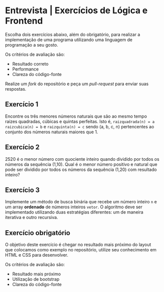 # Entrevista | Exercícios de Lógica e Frontend
Escolha dois exercícios abaixo, além do obrigatório, para realizar a implementação de uma programa utilizando uma linguagem de programação a seu gosto.

Os critérios de avaliação são:
- Resultado correto
- Performance
- Clareza do código-fonte

Realize um *fork* do repositório e peça um *pull-request* para enviar suas respostas.

## Exercício 1
Encontre os três menores números naturais que são ao mesmo tempo raizes quadradas, cúbicas e quintas perfeitas. Isto é, `raizquadrada(n) = a` `raizcubica(n) = b` e `raizquinta(n) = c` sendo (a, b, c, n) pertencentes ao conjunto dos números naturais maiores que 1.

## Exercício 2
2520 é o menor número com quociente inteiro quando dividido por todos os números da sequência (1,10). Qual é o menor número positivo e natural que pode ser dividido por todos os números da sequência (1,20) com resultado inteiro?

## Exercício 3
Implemente um método de busca binária que recebe um número inteiro `n` e um array **ordenado** de números inteiros `vetor`. O algoritmo deve ser implementado utilizando duas estratégias diferentes: um de maneira iterativa e outro recursiva.

## Exercício obrigatório
O objetivo deste exercício é chegar no resultado mais próximo do layout que colocamos como exemplo no repositório, utilize seu conhecimento em HTML e CSS para desenvolver.

Os critérios de avaliação são:
- Resultado mais próximo
- Utilização de bootstrap
- Clareza do código-fonte
